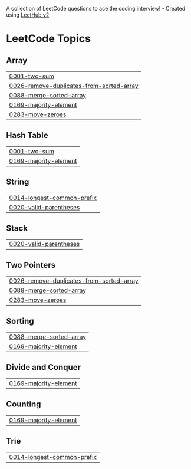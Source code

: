A collection of LeetCode questions to ace the coding interview! - Created using [LeetHub v2](https://github.com/arunbhardwaj/LeetHub-2.0)
<!---LeetCode Topics Start-->
# LeetCode Topics
## Array
|  |
| ------- |
| [0001-two-sum](https://github.com/SaaiKrahaanth/-CrackYourPlacement/tree/master/0001-two-sum) |
| [0026-remove-duplicates-from-sorted-array](https://github.com/SaaiKrahaanth/-CrackYourPlacement/tree/master/0026-remove-duplicates-from-sorted-array) |
| [0088-merge-sorted-array](https://github.com/SaaiKrahaanth/-CrackYourPlacement/tree/master/0088-merge-sorted-array) |
| [0169-majority-element](https://github.com/SaaiKrahaanth/-CrackYourPlacement/tree/master/0169-majority-element) |
| [0283-move-zeroes](https://github.com/SaaiKrahaanth/-CrackYourPlacement/tree/master/0283-move-zeroes) |
## Hash Table
|  |
| ------- |
| [0001-two-sum](https://github.com/SaaiKrahaanth/-CrackYourPlacement/tree/master/0001-two-sum) |
| [0169-majority-element](https://github.com/SaaiKrahaanth/-CrackYourPlacement/tree/master/0169-majority-element) |
## String
|  |
| ------- |
| [0014-longest-common-prefix](https://github.com/SaaiKrahaanth/-CrackYourPlacement/tree/master/0014-longest-common-prefix) |
| [0020-valid-parentheses](https://github.com/SaaiKrahaanth/-CrackYourPlacement/tree/master/0020-valid-parentheses) |
## Stack
|  |
| ------- |
| [0020-valid-parentheses](https://github.com/SaaiKrahaanth/-CrackYourPlacement/tree/master/0020-valid-parentheses) |
## Two Pointers
|  |
| ------- |
| [0026-remove-duplicates-from-sorted-array](https://github.com/SaaiKrahaanth/-CrackYourPlacement/tree/master/0026-remove-duplicates-from-sorted-array) |
| [0088-merge-sorted-array](https://github.com/SaaiKrahaanth/-CrackYourPlacement/tree/master/0088-merge-sorted-array) |
| [0283-move-zeroes](https://github.com/SaaiKrahaanth/-CrackYourPlacement/tree/master/0283-move-zeroes) |
## Sorting
|  |
| ------- |
| [0088-merge-sorted-array](https://github.com/SaaiKrahaanth/-CrackYourPlacement/tree/master/0088-merge-sorted-array) |
| [0169-majority-element](https://github.com/SaaiKrahaanth/-CrackYourPlacement/tree/master/0169-majority-element) |
## Divide and Conquer
|  |
| ------- |
| [0169-majority-element](https://github.com/SaaiKrahaanth/-CrackYourPlacement/tree/master/0169-majority-element) |
## Counting
|  |
| ------- |
| [0169-majority-element](https://github.com/SaaiKrahaanth/-CrackYourPlacement/tree/master/0169-majority-element) |
## Trie
|  |
| ------- |
| [0014-longest-common-prefix](https://github.com/SaaiKrahaanth/-CrackYourPlacement/tree/master/0014-longest-common-prefix) |
<!---LeetCode Topics End-->